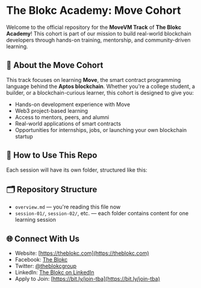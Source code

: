 # The Blokc Academy: Move Cohort

Welcome to the official repository for the **MoveVM Track** of **The Blokc Academy**! This cohort is part of our mission to build real-world blockchain developers through hands-on training, mentorship, and community-driven learning.

## 🎯 About the Move Cohort

This track focuses on learning **Move**, the smart contract programming language behind the **Aptos blockchain**. Whether you're a college student, a builder, or a blockchain-curious learner, this cohort is designed to give you:

- Hands-on development experience with Move
- Web3 project-based learning
- Access to mentors, peers, and alumni
- Real-world applications of smart contracts
- Opportunities for internships, jobs, or launching your own blockchain startup

## 🧠 How to Use This Repo

Each session will have its own folder, structured like this:


## 🗂️ Repository Structure

- `overview.md` — you're reading this file now
- `session-01/`, `session-02/`, etc. — each folder contains content for one learning session

## 🌐 Connect With Us

- Website: [https://theblokc.com](https://theblokc.com)
- Facebook: [The Blokc](https://www.facebook.com/Theblokcofficial)
- Twitter: [@theblokcgroup](https://x.com/theblokcgroup)
- LinkedIn: [The Blokc on LinkedIn](https://www.linkedin.com/company/the-blokc/)
- Apply to Join: [https://bit.ly/join-tba](https://bit.ly/join-tba)
